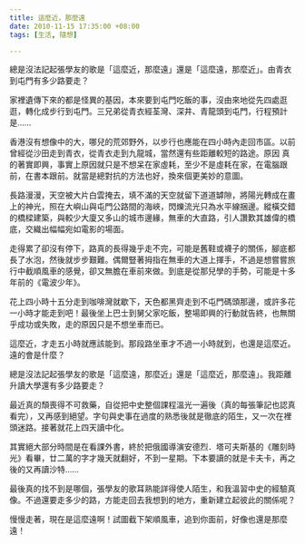 ```yaml
---
title: 這麼近，那麼遠
date: 2010-11-15 17:35:00 +08:00
tags: [生活, 隨想]

---
```


 總是沒法記起張學友的歌是「這麼近，那麼遠」還是「這麼遠，那麼近」。由青衣到屯門有多少路要走？  
  
 家裡遺傳下來的都是怪異的基因，本來要到屯門吃飯的事，沒由來地從先四處逛逛，轉化成步行到屯門。三兄弟從青衣經荃灣、深井、青龍頭到屯門，行程預計是……  
  
 香港沒有想像中的大，哪兒的荒郊野外，以步行也應能在四小時內走回市區。以前曾經從沙田走到青衣，從青衣走到九龍城，當然還有些距離較短的路途。原因 真的著實即興，事實上原因就只是不想呆在家虛耗，至少不是虛耗在家，在電腦跟前，在書本跟前。就當是總對抗的方法也好，換來個更美妙的意圖。  
  
 長路漫漫，天空被大片白雲掩去，填不滿的天空就留下道道罅隙，將陽光轉成在畫上的神光，照在大嶼山與屯門公路間的海峽，閃爍流光只為水平線捆邊。縱橫交錯的橋樑建築，與較少大廈又多山的城市邊緣，無車的大直路，引人讚歎其雄偉的橋底，交織出幅幅宛如電影的場面。  
  
 走得累了卻沒有停下，路真的長得幾乎走不完，可能是舊鞋或襪子的關係，腳底都長了水泡，然後就步步艱難。偶爾豎著拇指在無車的大道上揮手，不過是想嘗嘗旅行中截順風車的感覺，卻又無膽在車前來做。到底是從那兒學的手勢，可能是十多年前的《電波少年》。  
  
 花上四小時十五分走到咖啡灣就歇下，天色都黑齊走到不屯門碼頭那邊，或許多花一小時才能走到吧！最後坐上巴士到舅父家吃飯，整場即興的行動就告終，也無關乎成功或失敗，走的原因只是不想坐車而已。  
  
 這麼近，才走五小時就應該能到。那段路坐車才不過一小時就到，也還是這麼近。遠的會是什麼？  
  
 總是沒法記起張學友的歌是「這麼遠，那麼近」還是「這麼近，那麼遠」。我距離升讀大學還有多少路要走？  
  
 最近真的頹喪得不可救藥，自從把中史整個課程溫光一遍後（真的每張筆記也認真看完），又再感到絕望。字句與史事在過度的熟悉後就是徹底的陌生，又一次在裡頭迷路。接著就花上四天讀中化。  
  
 其實絕大部分時間是在看課外書，終於把俄國導演安德烈．塔可夫斯基的《雕刻時光》看畢，廿二萬的字才幾天就翻好，不到一星期。下本要讀的就是卡夫卡，再之後的又再讀沙特……  
  
 最後真的找不到是哪個，張學友的歌耳熟能詳得使人陌生，和我溫習中史的經驗真像。不過還要走多少的路，方能走回去我想到的地方，重新建立起彼此的關係呢？  
  
 慢慢走著，現在是這麼遠啊！試圖截下架順風車，追到你面前，好像也還是那麼遠！
